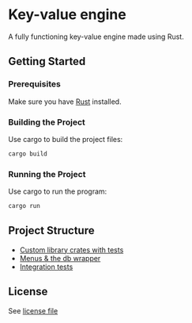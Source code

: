# Key-value engine

A fully functioning key-value engine made using Rust.

## Getting Started

### Prerequisites

Make sure you have [Rust](https://www.rust-lang.org/tools/install) installed.

### Building the Project

Use cargo to build the project files:
   ```bash
   cargo build
   ```

### Running the Project

Use cargo to run the program:
   ```bash
   cargo run
   ```

## Project Structure

* [Custom library crates with tests](libraries)
* [Menus & the db wrapper](src)
* [Integration tests](tests)

## License
See [license file](LICENSE.MD)
